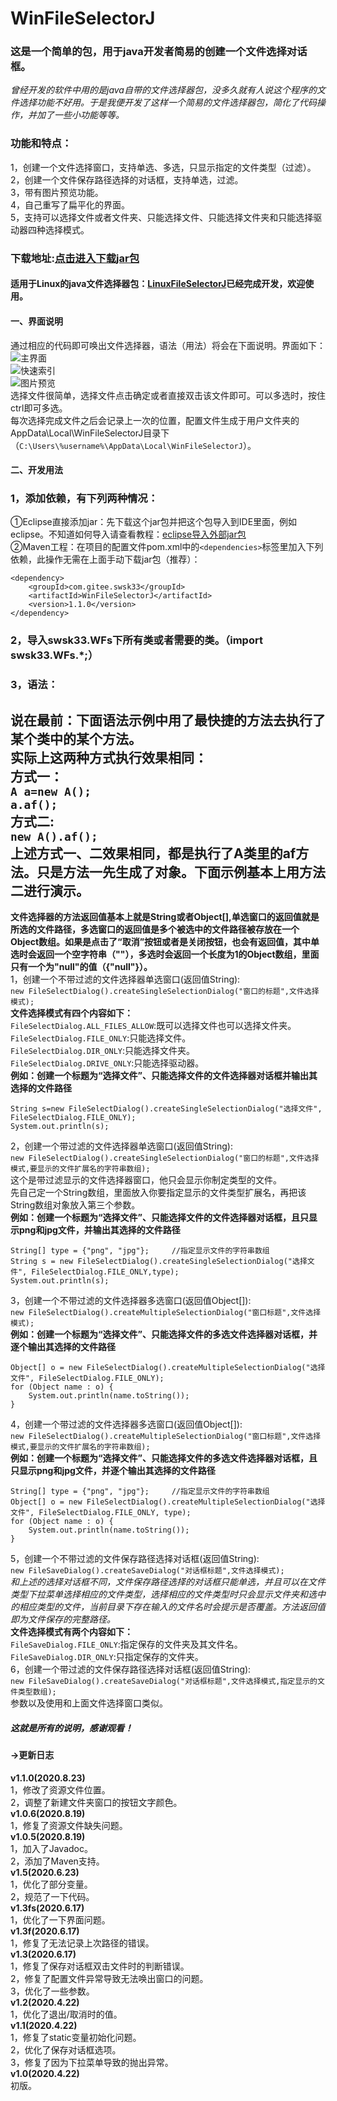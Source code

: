 # WinFileSelectorJ
### 这是一个简单的包，用于java开发者简易的创建一个文件选择对话框。
*曾经开发的软件中用的是java自带的文件选择器包，没多久就有人说这个程序的文件选择功能不好用。于是我便开发了这样一个简易的文件选择器包，简化了代码操作，并加了一些小功能等等。*
### 功能和特点：
1，创建一个文件选择窗口，支持单选、多选，只显示指定的文件类型（过滤）。<br>
2，创建一个文件保存路径选择的对话框，支持单选，过滤。<br>
3，带有图片预览功能。<br>
4，自己重写了扁平化的界面。<br>
5，支持可以选择文件或者文件夹、只能选择文件、只能选择文件夹和只能选择驱动器四种选择模式。<br>
### 下载地址:[点击进入下载jar包](https://gitee.com/swsk33/WinFileSelectorJ/releases)
#### 适用于Linux的java文件选择器包：[LinuxFileSelectorJ](https://gitee.com/swsk33/LinuxFileSelectorJ)已经完成开发，欢迎使用。
#### 一、界面说明
通过相应的代码即可唤出文件选择器，语法（用法）将会在下面说明。界面如下：<br>
![主界面](https://file.moetu.org/images/2020/04/22/167dfe41f67dbe32f.jpg)<br>
![快速索引](https://file.moetu.org/images/2020/04/22/2e0c0a878f4b3929c.jpg)<br>
![图片预览](https://file.moetu.org/images/2020/04/22/342e94d0172982875.jpg)<br>
选择文件很简单，选择文件点击确定或者直接双击该文件即可。可以多选时，按住ctrl即可多选。<br>
每次选择完成文件之后会记录上一次的位置，配置文件生成于用户文件夹的AppData\Local\WinFileSelectorJ目录下（```C:\Users\%username%\AppData\Local\WinFileSelectorJ```）。
#### 二、开发用法
### 1，添加依赖，有下列两种情况：
①Eclipse直接添加jar：先下载这个jar包并把这个包导入到IDE里面，例如eclipse。不知道如何导入请查看教程：[eclipse导入外部jar包](https://blog.csdn.net/czbqoo01/article/details/72803450)<br>
②Maven工程：在项目的配置文件pom.xml中的```<dependencies>```标签里加入下列依赖，此操作无需在上面手动下载jar包（推荐）：<br>
```
<dependency>
    <groupId>com.gitee.swsk33</groupId>
    <artifactId>WinFileSelectorJ</artifactId>
    <version>1.1.0</version>
</dependency>
```
### 2，导入swsk33.WFs下所有类或者需要的类。（import swsk33.WFs.*;）
### 3，语法：
**说在最前：下面语法示例中用了最快捷的方法去执行了某个类中的某个方法。**<br>
**实际上这两种方式执行效果相同：**<br>
**方式一：**<br>
```A a=new A();```<br>
```a.af();```<br>
**方式二:**<br>
```new A().af();```<br>
**上述方式一、二效果相同，都是执行了A类里的af方法。只是方法一先生成了对象。下面示例基本上用方法二进行演示。**<br>
--------------------------------------------------------------------------------------------------------------------
**文件选择器的方法返回值基本上就是String或者Object[],单选窗口的返回值就是所选的文件路径，多选窗口的返回值是多个被选中的文件路径被存放在一个Object数组。如果是点击了“取消”按钮或者是关闭按钮，也会有返回值，其中单选时会返回一个空字符串（""），多选时会返回一个长度为1的Object数组，里面只有一个为"null"的值（{"null"}）。**<br>
1，创建一个不带过滤的文件选择器单选窗口(返回值String):<br>
```new FileSelectDialog().createSingleSelectionDialog("窗口的标题",文件选择模式);```<br>
**文件选择模式有四个内容如下：**<br>
```FileSelectDialog.ALL_FILES_ALLOW```:既可以选择文件也可以选择文件夹。<br>
```FileSelectDialog.FILE_ONLY```:只能选择文件。<br>
```FileSelectDialog.DIR_ONLY```:只能选择文件夹。<br>
```FileSelectDialog.DRIVE_ONLY```:只能选择驱动器。<br>
**例如：创建一个标题为“选择文件”、只能选择文件的文件选择器对话框并输出其选择的文件路径**<br>
```
String s=new FileSelectDialog().createSingleSelectionDialog("选择文件", FileSelectDialog.FILE_ONLY);
System.out.println(s);
```
2，创建一个带过滤的文件选择器单选窗口(返回值String):<br>
```new FileSelectDialog().createSingleSelectionDialog("窗口的标题",文件选择模式,要显示的文件扩展名的字符串数组);```<br>
这个是带过滤显示的文件选择器窗口，他只会显示你制定类型的文件。<br>
先自己定一个String数组，里面放入你要指定显示的文件类型扩展名，再把该String数组对象放入第三个参数。<br>
**例如：创建一个标题为“选择文件”、只能选择文件的文件选择器对话框，且只显示png和jpg文件，并输出其选择的文件路径**<br>
```
String[] type = {"png", "jpg"};		//指定显示文件的字符串数组
String s = new FileSelectDialog().createSingleSelectionDialog("选择文件", FileSelectDialog.FILE_ONLY,type);
System.out.println(s);
```
3，创建一个不带过滤的文件选择器多选窗口(返回值Object[]):<br>
```new FileSelectDialog().createMultipleSelectionDialog("窗口标题",文件选择模式);```<br>
**例如：创建一个标题为“选择文件”、只能选择文件的多选文件选择器对话框，并逐个输出其选择的文件路径**<br>
```
Object[] o = new FileSelectDialog().createMultipleSelectionDialog("选择文件", FileSelectDialog.FILE_ONLY);
for (Object name : o) {
	System.out.println(name.toString());
}
```
4，创建一个带过滤的文件选择器多选窗口(返回值Object[]):<br>
```new FileSelectDialog().createMultipleSelectionDialog("窗口标题",文件选择模式,要显示的文件扩展名的字符串数组);```<br>
**例如：创建一个标题为“选择文件”、只能选择文件的多选文件选择器对话框，且只显示png和jpg文件，并逐个输出其选择的文件路径**<br>
```
String[] type = {"png", "jpg"};		//指定显示文件的字符串数组
Object[] o = new FileSelectDialog().createMultipleSelectionDialog("选择文件", FileSelectDialog.FILE_ONLY, type);
for (Object name : o) {
	System.out.println(name.toString());
}
```
5，创建一个不带过滤的文件保存路径选择对话框(返回值String):<br>
```new FileSaveDialog().createSaveDialog("对话框标题",文件选择模式);```<br>
*和上述的选择对话框不同，文件保存路径选择的对话框只能单选，并且可以在文件类型下拉菜单选择相应的文件类型，选择相应的文件类型时只会显示文件夹和选中的相应类型的文件，当前目录下存在输入的文件名时会提示是否覆盖。方法返回值即为文件保存的完整路径。*<br>
**文件选择模式有两个内容如下：**<br>
```FileSaveDialog.FILE_ONLY```:指定保存的文件夹及其文件名。<br>
```FileSaveDialog.DIR_ONLY```:只指定保存的文件夹。<br>
6，创建一个带过滤的文件保存路径选择对话框(返回值String):<br>
```new FileSaveDialog().createSaveDialog("对话框标题",文件选择模式,指定显示的文件类型数组);```<br>
参数以及使用和上面文件选择窗口类似。<br>
##### 这就是所有的说明，感谢观看！
#### ->更新日志
**v1.1.0(2020.8.23)**<br>
1，修改了资源文件位置。<br>
2，调整了新建文件夹窗口的按钮文字颜色。<br>
**v1.0.6(2020.8.19)**<br>
1，修复了资源文件缺失问题。<br>
**v1.0.5(2020.8.19)**<br>
1，加入了Javadoc。<br>
2，添加了Maven支持。<br>
**v1.5(2020.6.23)**<br>
1，优化了部分变量。<br>
2，规范了一下代码。<br>
**v1.3fs(2020.6.17)**<br>
1，优化了一下界面问题。<br>
**v1.3f(2020.6.17)**<br>
1，修复了无法记录上次路径的错误。<br>
**v1.3(2020.6.17)**<br>
1，修复了保存对话框双击文件时的判断错误。<br>
2，修复了配置文件异常导致无法唤出窗口的问题。<br>
3，优化了一些参数。<br>
**v1.2(2020.4.22)**<br>
1，优化了退出/取消时的值。<br>
**v1.1(2020.4.22)**<br>
1，修复了static变量初始化问题。<br>
2，优化了保存对话框选项。<br>
3，修复了因为下拉菜单导致的抛出异常。<br>
**v1.0(2020.4.22)**<br>
初版。<br>